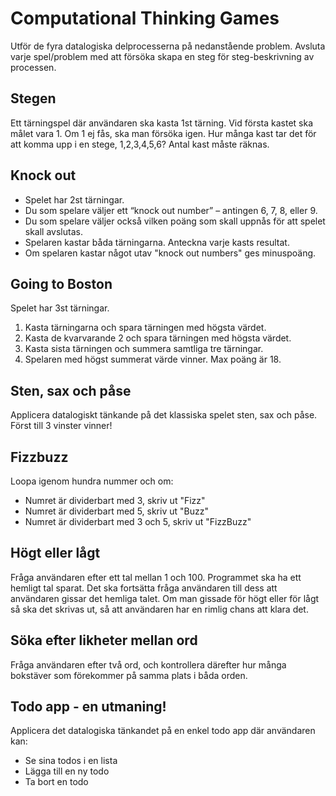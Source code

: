 # Computational Thinking Games

Utför de fyra datalogiska delprocesserna på nedanstående problem. Avsluta varje spel/problem med att försöka skapa en steg för steg-beskrivning av processen. 

## Stegen

Ett tärningspel där användaren ska kasta 1st tärning. Vid första kastet ska målet vara 1. Om 1 ej fås, ska man försöka igen. Hur många kast tar det för att komma upp i en stege, 1,2,3,4,5,6? Antal kast måste räknas.

## Knock out

* Spelet har 2st tärningar.
* Du som spelare väljer ett “knock out number” – antingen 6, 7, 8, eller 9.
* Du som spelare väljer också vilken poäng som skall uppnås för att spelet skall avslutas.
* Spelaren kastar båda tärningarna. Anteckna varje kasts resultat.
* Om spelaren kastar något utav "knock out numbers" ges minuspoäng.


## Going to Boston

Spelet har 3st tärningar.

1. Kasta tärningarna och spara tärningen med högsta värdet.
2. Kasta de kvarvarande 2 och spara tärningen med högsta värdet.
3. Kasta sista tärningen och summera samtliga tre tärningar.
4. Spelaren med högst summerat värde vinner. Max poäng är 18.


## Sten, sax och påse

Applicera datalogiskt tänkande på det klassiska spelet sten, sax och påse. Först till 3 vinster vinner!

## Fizzbuzz

Loopa igenom hundra nummer och om:

* Numret är dividerbart med 3, skriv ut "Fizz"
* Numret är dividerbart med 5, skriv ut "Buzz"
* Numret är dividerbart med 3 och 5, skriv ut "FizzBuzz"

## Högt eller lågt

Fråga användaren efter ett tal mellan 1 och 100. Programmet ska ha ett hemligt tal sparat. Det ska fortsätta fråga användaren till dess att användaren gissar det hemliga talet. Om man gissade för högt eller för lågt så ska det skrivas ut, så att användaren har en rimlig chans att klara det.

## Söka efter likheter mellan ord

Fråga användaren efter två ord, och kontrollera därefter hur många bokstäver som förekommer på samma plats i båda orden. 

## Todo app - en utmaning!

Applicera det datalogiska tänkandet på en enkel todo app där användaren kan:

* Se sina todos i en lista
* Lägga till en ny todo
* Ta bort en todo



